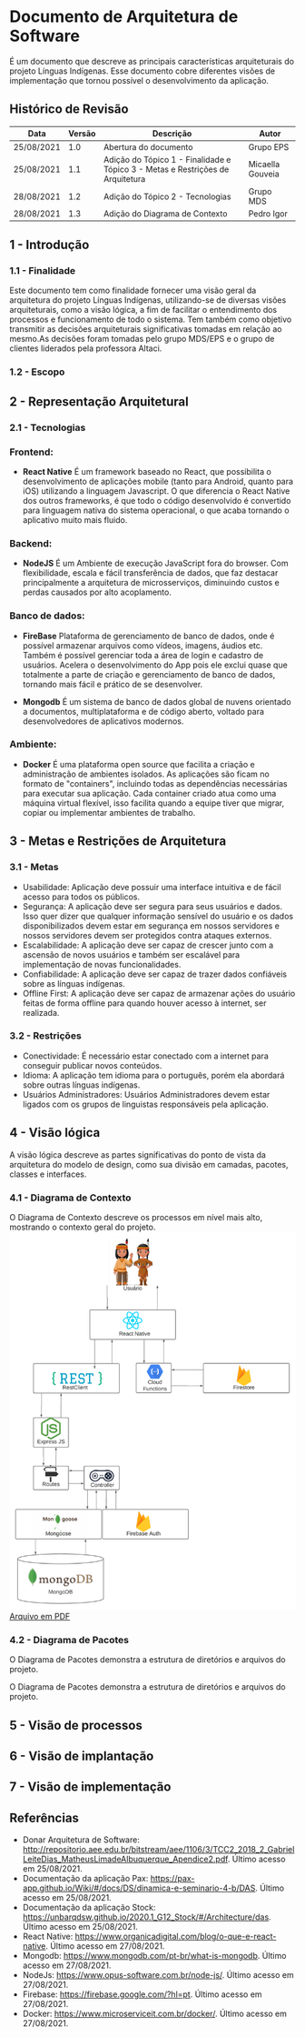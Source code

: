 # Documento de Arquitetura de Software

É um documento que descreve as principais características arquiteturais do projeto Línguas Indígenas. Esse documento cobre diferentes visões de implementação que tornou possível o desenvolvimento da aplicação.

## Histórico de Revisão
| Data | Versão | Descrição | Autor |
|------|--------|-----------|-------|
| 25/08/2021 | 1.0 | Abertura do documento | Grupo EPS |
| 25/08/2021 | 1.1 | Adição do Tópico 1 - Finalidade e Tópico 3 - Metas e Restrições de Arquitetura | Micaella Gouveia |
| 28/08/2021 | 1.2 | Adição do Tópico 2 - Tecnologias | Grupo MDS |
| 28/08/2021 | 1.3 | Adição do Diagrama de Contexto | Pedro Igor |

## 1 - Introdução

### 1.1 - Finalidade

Este documento tem como finalidade fornecer uma visão geral da arquitetura do projeto Línguas Indígenas, utilizando-se de diversas visões arquiteturais, como a visão lógica, a fim de facilitar o entendimento dos processos e funcionamento de todo o sistema. Tem também como objetivo transmitir as decisões arquiteturais significativas tomadas em relação ao mesmo.As decisões foram tomadas pelo grupo MDS/EPS e o grupo de clientes liderados pela professora Altaci.

### 1.2 - Escopo

## 2 - Representação Arquitetural

### 2.1 - Tecnologias

### Frontend:

- **React Native**
  É um framework baseado no React, que possibilita o desenvolvimento de aplicações mobile (tanto para Android, quanto para iOS) utilizando a linguagem Javascript. O que diferencia o React Native dos outros frameworks, é que todo o código desenvolvido é convertido para linguagem nativa do sistema operacional, o que acaba tornando o aplicativo muito mais fluido.

### Backend:

- **NodeJS**
  É um Ambiente de execução JavaScript fora do browser. Com flexibilidade, escala e fácil transferência de dados, que faz destacar principalmente a arquitetura de microsserviços, diminuindo custos e perdas causados por alto acoplamento.

### Banco de dados:

- **FireBase**
  Plataforma de gerenciamento de banco de dados, onde é possível armazenar arquivos como vídeos, imagens, áudios etc. Também é possível gerenciar toda a área de login e cadastro de usuários. Acelera o desenvolvimento do App pois ele exclui quase que totalmente a parte de criação e gerenciamento de banco de dados, tornando mais fácil e prático de se desenvolver.

- **Mongodb**
  É um sistema de banco de dados global de nuvens orientado a documentos, multiplataforma e de código aberto, voltado para desenvolvedores de aplicativos modernos.

### Ambiente:

- **Docker**
  É uma plataforma open source que facilita a criação e administração de ambientes isolados. As aplicações são ficam no formato de "containers", incluindo todas as dependências necessárias para executar sua aplicação. Cada container criado atua como uma máquina virtual flexível, isso facilita quando a equipe tiver que migrar, copiar ou implementar ambientes de trabalho.

## 3 - Metas e Restrições de Arquitetura

### 3.1 - Metas

- Usabilidade: Aplicação deve possuir uma interface intuitiva e de fácil acesso para todos os públicos.
- Segurança: A aplicação deve ser segura para seus usuários e dados. Isso quer dizer que qualquer informação sensível do usuário e os dados disponibilizados devem estar em segurança em nossos servidores e nossos servidores devem ser protegidos contra ataques externos.
- Escalabilidade: A aplicação deve ser capaz de crescer junto com a ascensão de novos usuários e também ser escalável para implementação de novas funcionalidades.
- Confiabilidade: A aplicação deve ser capaz de trazer dados confiáveis sobre as línguas indígenas.
- Offline First: A aplicação deve ser capaz de armazenar ações do usuário feitas de forma offline para quando houver acesso à internet, ser realizada.

### 3.2 - Restrições

- Conectividade: É necessário estar conectado com a internet para conseguir publicar novos conteúdos.
- Idioma: A aplicação tem idioma para o português, porém ela abordará sobre outras línguas indígenas.
- Usuários Administradores: Usuários Administradores devem estar ligados com os grupos de linguistas responsáveis pela aplicação.

## 4 - Visão lógica 
  A visão lógica descreve as partes significativas do ponto de vista da arquitetura do modelo de design, como sua divisão em camadas, pacotes, classes e interfaces. 

### 4.1 - Diagrama de Contexto
  O Diagrama de Contexto descreve os processos em nível mais alto, mostrando o contexto geral do projeto.
  ![Diagrama de Contexto](../img/docArquitetura/diagrama_de_contexto.png)
  [Arquivo em PDF](../img/docArquitetura/diagrama_de_contexto.pdf)

### 4.2 - Diagrama de Pacotes
  O Diagrama de Pacotes demonstra a estrutura de diretórios e arquivos do projeto. 

O Diagrama de Pacotes demonstra a estrutura de diretórios e arquivos do projeto.

## 5 - Visão de processos

## 6 - Visão de implantação

## 7 - Visão de implementação

## Referências

- Donar Arquitetura de Software: <http://repositorio.aee.edu.br/bitstream/aee/1106/3/TCC2_2018_2_GabrielLeiteDias_MatheusLimadeAlbuquerque_Apendice2.pdf>. Último acesso em 25/08/2021.
- Documentação da aplicação Pax: <https://pax-app.github.io/Wiki/#/docs/DS/dinamica-e-seminario-4-b/DAS>. Último acesso em 25/08/2021.
- Documentação da aplicação Stock: <https://unbarqdsw.github.io/2020.1_G12_Stock/#/Architecture/das>. Último acesso em 25/08/2021.
- React Native: <https://www.organicadigital.com/blog/o-que-e-react-native>. Último acesso em 27/08/2021.
- Mongodb: <https://www.mongodb.com/pt-br/what-is-mongodb>. Último acesso em 27/08/2021.
- NodeJs: <https://www.opus-software.com.br/node-js/>. Último acesso em 27/08/2021.
- Firebase: <https://firebase.google.com/?hl=pt>. Último acesso em 27/08/2021.
- Docker: <https://www.microserviceit.com.br/docker/>. Último acesso em 27/08/2021.
